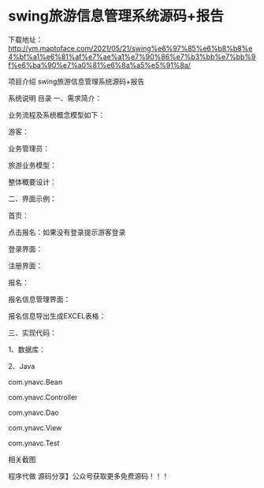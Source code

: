 # swing旅游信息管理系统源码+报告
下载地址：http://ym.maptoface.com/2021/05/21/swing%e6%97%85%e6%b8%b8%e4%bf%a1%e6%81%af%e7%ae%a1%e7%90%86%e7%b3%bb%e7%bb%9f%e6%ba%90%e7%a0%81%e6%8a%a5%e5%91%8a/

项目介绍
swing旅游信息管理系统源码+报告

系统说明
目录
一、需求简介：

业务流程及系统概念模型如下：

游客：

业务管理员：

旅游业务模型：

整体概要设计：

二、界面示例：

首页：

点击报名：如果没有登录提示游客登录

登录界面：

注册界面：

报名：

报名信息管理界面：

报名信息导出生成EXCEL表格：

三、实现代码：

1、数据库：

2、Java 

com.ynavc.Bean

com.ynavc.Controller

com.ynavc.Dao

com.ynavc.View

com.ynavc.Test



相关截图
             

程序代做 源码分享】公众号获取更多免费源码！！！
